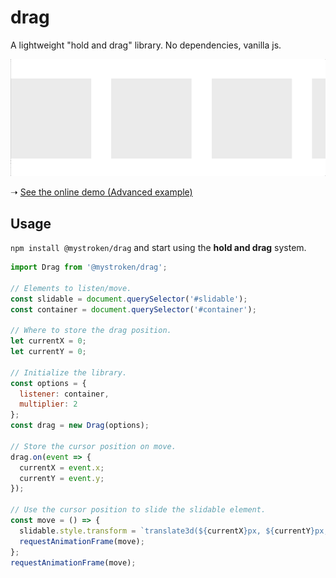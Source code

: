 # drag

A lightweight "hold and drag" library. No dependencies, vanilla js.

![](https://github.com/mystroken/drag/raw/master/screenshot.gif)

➝ [See the online demo (Advanced example)](https://mzy8p5n678.codesandbox.io/)

## Usage

```npm install @mystroken/drag``` and start using the **hold and drag** system.

```javascript
import Drag from '@mystroken/drag';

// Elements to listen/move.
const slidable = document.querySelector('#slidable');
const container = document.querySelector('#container');

// Where to store the drag position.
let currentX = 0;
let currentY = 0;

// Initialize the library.
const options = {
  listener: container,
  multiplier: 2
};
const drag = new Drag(options);

// Store the cursor position on move.
drag.on(event => {
  currentX = event.x;
  currentY = event.y;
});

// Use the cursor position to slide the slidable element.
const move = () => {
  slidable.style.transform = `translate3d(${currentX}px, ${currentY}px, 0px)`;
  requestAnimationFrame(move);
};
requestAnimationFrame(move);
```
